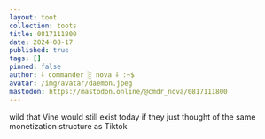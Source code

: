 ```yaml
---
layout: toot
collection: toots
title: 0817111800
date: 2024-08-17
published: true
tags: []
pinned: false
author: ⸸ commander ░ nova ⸸ :~$
avatar: /img/avatar/daemon.jpeg
mastodon: https://mastodon.online/@cmdr_nova/0817111800
---
```


wild that Vine would still exist today if they just thought of the same monetization structure as Tiktok
